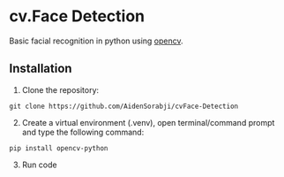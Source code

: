 # cv.Face Detection

Basic facial recognition in python using [opencv](https://github.com/opencv/opencv).

## Installation

1. Clone the repository:

`git clone https://github.com/AidenSorabji/cvFace-Detection`

2. Create a virtual environment (.venv), open terminal/command prompt and type the following command:

`pip install opencv-python`

3. Run code
